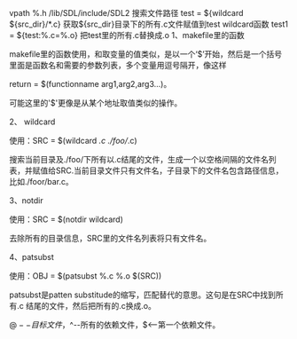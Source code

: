 vpath %.h /lib/SDL/include/SDL2  搜索文件路径
test = ${wildcard ${src_dir}/*.c} 获取${src_dir}目录下的所有.c文件赋值到test  wildcard函数
test1 = ${test:%.c=%.o} 把test里的所有.c替换成.o 
1、makefile里的函数

makefile里的函数使用，和取变量的值类似，是以一个‘$’开始，然后是一个括号里面是函数名和需要的参数列表，多个变量用逗号隔开，像这样

return = $(functionname  arg1,arg2,arg3...)。

可能这里的'$'更像是从某个地址取值类似的操作。

 

2、 wildcard

使用：SRC = $(wildcard *.c ./foo/*.c) 

搜索当前目录及./foo/下所有以.c结尾的文件，生成一个以空格间隔的文件名列表，并赋值给SRC.当前目录文件只有文件名，子目录下的文件名包含路径信息，比如./foor/bar.c。

 

3、notdir

使用：SRC = $(notdir wildcard)

去除所有的目录信息，SRC里的文件名列表将只有文件名。

 

4、patsubst

使用：OBJ = $(patsubst %.c %.o $(SRC)) 

patsubst是patten substitude的缩写，匹配替代的意思。这句是在SRC中找到所有.c 结尾的文件，然后把所有的.c换成.o。

$@--目标文件，$^--所有的依赖文件，$<--第一个依赖文件。